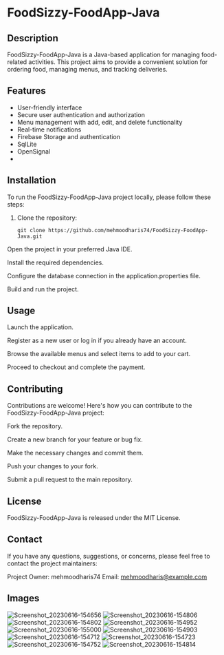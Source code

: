 # FoodSizzy-FoodApp-Java

## Description
FoodSizzy-FoodApp-Java is a Java-based application for managing food-related activities. This project aims to provide a convenient solution for ordering food, managing menus, and tracking deliveries. 

## Features

- User-friendly interface
- Secure user authentication and authorization
- Menu management with add, edit, and delete functionality
- Real-time notifications
- Firebase Storage and authentication
- SqlLite
- OpenSignal 
- 

## Installation

To run the FoodSizzy-FoodApp-Java project locally, please follow these steps:

1. Clone the repository:

   ```shell
   git clone https://github.com/mehmoodharis74/FoodSizzy-FoodApp-Java.git
Open the project in your preferred Java IDE.

Install the required dependencies.

Configure the database connection in the application.properties file.

Build and run the project.

## Usage
Launch the application.

Register as a new user or log in if you already have an account.

Browse the available menus and select items to add to your cart.

Proceed to checkout and complete the payment.

## Contributing
Contributions are welcome! Here's how you can contribute to the FoodSizzy-FoodApp-Java project:

Fork the repository.

Create a new branch for your feature or bug fix.

Make the necessary changes and commit them.

Push your changes to your fork.

Submit a pull request to the main repository.

## License
FoodSizzy-FoodApp-Java is released under the MIT License.

## Contact
If you have any questions, suggestions, or concerns, please feel free to contact the project maintainers:

Project Owner: mehmoodharis74
Email: mehmoodharis@example.com

## Images
![Screenshot_20230616-154656](https://github.com/mehmoodharis74/FoodSizzy-FoodApp-Java/assets/70471936/25fca377-48bd-49fa-9e17-f610fba52bf1)
![Screenshot_20230616-154806](https://github.com/mehmoodharis74/FoodSizzy-FoodApp-Java/assets/70471936/90c807f0-0409-410f-9a2c-e11c78d16a97)
![Screenshot_20230616-154802](https://github.com/mehmoodharis74/FoodSizzy-FoodApp-Java/assets/70471936/b657cb4a-d4de-4de8-97f2-c7f631f9b999)
![Screenshot_20230616-154952](https://github.com/mehmoodharis74/FoodSizzy-FoodApp-Java/assets/70471936/e192c262-f2db-4c6e-b443-850db7608a44)
![Screenshot_20230616-155000](https://github.com/mehmoodharis74/FoodSizzy-FoodApp-Java/assets/70471936/c35d8938-a96f-4d7a-a7f3-b7df243d43bc)
![Screenshot_20230616-154903](https://github.com/mehmoodharis74/FoodSizzy-FoodApp-Java/assets/70471936/db243db9-22fd-49c2-b259-90794be97453)
![Screenshot_20230616-154712](https://github.com/mehmoodharis74/FoodSizzy-FoodApp-Java/assets/70471936/a7b4f1ee-f038-4269-b042-36aebd9ba266)
![Screenshot_20230616-154723](https://github.com/mehmoodharis74/FoodSizzy-FoodApp-Java/assets/70471936/eaf96aa2-3e78-468a-a405-5528105c3bba)
![Screenshot_20230616-154752](https://github.com/mehmoodharis74/FoodSizzy-FoodApp-Java/assets/70471936/3138bd0d-140e-48d6-b2d2-f3da46d372e9)
![Screenshot_20230616-154814](https://github.com/mehmoodharis74/FoodSizzy-FoodApp-Java/assets/70471936/80cca778-4cf5-4acc-941e-c145f7ea9fcb)




